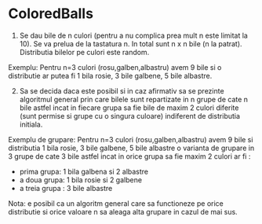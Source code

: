 # ColoredBalls

1. Se dau bile de n culori (pentru a nu complica prea mult n este limitat la 10). Se va prelua de la tastatura n. 
In total sunt n x n bile (n la patrat). 
Distributia bilelor pe culori este random.

Exemplu: 
Pentru n=3 culori (rosu,galben,albastru) avem 9 bile si o distributie ar putea fi 1 bila rosie, 3 bile galbene, 5 bile albastre.

2. Sa se decida daca este posibil si in caz afirmativ sa se prezinte algoritmul general prin care bilele sunt repartizate in n grupe de cate n bile astfel incat in fiecare grupa sa fie bile de maxim 2 culori diferite (sunt permise si grupe cu o singura culoare) indiferent de distributia initiala.

Exemplu de grupare:
Pentru n=3 culori (rosu,galben,albastru) avem 9 bile  si distributia 1 bila rosie, 3 bile galbene, 5 bile albastre o varianta de grupare in 3 grupe de cate 3 bile astfel incat in orice grupa sa fie maxim 2 culori ar fi :

- prima grupa:   1 bila galbena si 2 albastre
- a doua grupa: 1 bila rosie si 2 galbene
- a treia grupa : 3 bile albastre

Nota: e posibil ca un algoritm general care sa functioneze pe orice distributie si orice valoare n sa aleaga alta grupare in cazul de mai sus.